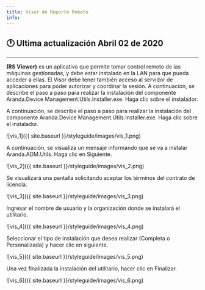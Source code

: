 ```yaml
---
title: Visor de Reporte Remoto
info:
---
```

## 🕐 Ultima actualización Abril 02 de 2020
<hr>





**(RS Viewer)** es un aplicativo que permite tomar control remoto de las máquinas gestionadas, y debe estar instalado en la LAN para que pueda acceder a ellas. El Visor debe tener también acceso al servidor de aplicaciones para poder autorizar y coordinar la sesión. A continuación, se describe el paso a paso para realizar la instalación del componente Aranda.Device Management.Utils.Installer.exe. Haga clic sobre el instalador.

A continuación, se describe el paso a paso para realizar la instalación del componente Aranda.Device Management.Utils.Installer.exe. Haga clic sobre el instalador.


![vis_1]({{ site.baseurl }}/styleguide/images/vis_1.png)

A continuación, se visualiza un mensaje informando que se va a instalar Aranda.ADM.Utils. Haga clic en Siguiente.


![vis_2]({{ site.baseurl }}/styleguide/images/vis_2.png)

Se visualizará una pantalla solicitando aceptar los términos del contrato de licencia.


![vis_3]({{ site.baseurl }}/styleguide/images/vis_3.png)


Ingresar el nombre de usuario y la organización donde se instalará el utilitario.


![vis_4]({{ site.baseurl }}/styleguide/images/vis_4.png)

Seleccionar el tipo de instalación que desea realizar (Completa o Personalizada) y hacer clic en siguiente.


![vis_5]({{ site.baseurl }}/styleguide/images/vis_5.png)

Una vez finalizada la instalación del utilitario, hacer clic en Finalizar.


![vis_6]({{ site.baseurl }}/styleguide/images/vis_6.png)
